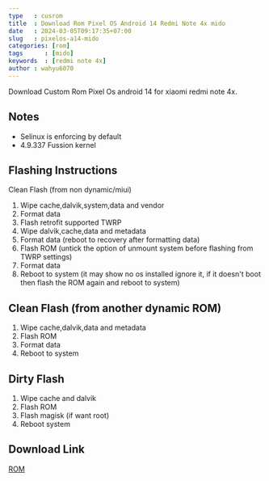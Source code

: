 ```yaml
---
type   : cusrom
title  : Download Rom Pixel OS Android 14 Redmi Note 4x mido
date   : 2024-03-05T09:17:35+07:00
slug   : pixelos-a14-mido
categories: [rom]
tags      : [mido]
keywords  : [redmi note 4x]
author : wahyu6070
---
```


Download Custom Rom Pixel Os android 14 for xiaomi redmi note 4x.

## Notes
- Selinux is enforcing by default
- 4.9.337 Fussion kernel

## Flashing Instructions
Clean Flash (from non dynamic/miui)
1. Wipe cache,dalvik,system,data and vendor
2. Format data
3. Flash retrofit supported TWRP
4. Wipe dalvik,cache,data and metadata
5. Format data (reboot to recovery after formatting data)
6. Flash ROM (untick the option of unmount system before flashing from TWRP settings)
7. Format data
8. Reboot to system (it may show no os installed ignore it, if it doesn't boot then flash the ROM again and reboot to system)

## Clean Flash (from another dynamic ROM)
1. Wipe cache,dalvik,data and metadata
2. Flash ROM
3. Format data
4. Reboot to system

## Dirty Flash
1. Wipe cache and dalvik
2. Flash ROM
3. Flash magisk (if want root)
4. Reboot system

## Download Link

[ROM](https://sourceforge.net/projects/alone0316/files/PixelOS-Pixelish/PixelOS_mido-13.0-20230722-2245.zip/download)

